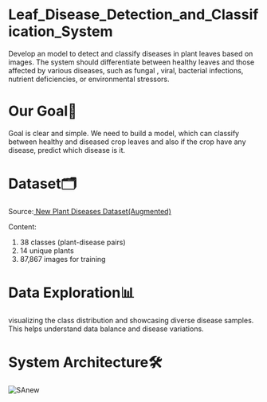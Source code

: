 # Leaf_Disease_Detection_and_Classification_System
Develop an model to detect and classify diseases in plant leaves based on images.
The system should differentiate between healthy leaves and those affected by various diseases, such as fungal , viral, bacterial infections, nutrient deficiencies, or environmental stressors.

# Our Goal🎯
Goal is clear and simple. We need to build a model, which can classify between healthy and diseased crop leaves and also if the crop have any disease, predict which disease is it.

# Dataset🗂️ 
Source:[ New Plant Diseases Dataset(Augmented)](https://www.kaggle.com/datasets/vipoooool/new-plant-diseases-dataset)

Content:
1. 38 classes (plant-disease pairs)
2. 14 unique plants
3. 87,867 images for training

# Data Exploration📊 
visualizing the class distribution and showcasing diverse disease samples.                                                                                                                                         This helps understand data balance and disease variations.

# System Architecture🛠️
![SAnew](https://github.com/user-attachments/assets/9835e9c9-72af-454e-b474-601d81e3cdc9)

